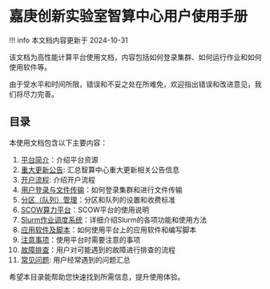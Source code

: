 # 嘉庚创新实验室智算中心用户使用手册

!!! info
    本文档内容更新于 2024-10-31

该文档为高性能计算平台使用文档，内容包括如何登录集群、如何运行作业和如何使用软件等。

由于受水平和时间所限，错误和不妥之处在所难免，欢迎指出错误和改进意见，我们将尽力完善。

## 目录

本使用文档包含以下主要内容：

1. [平台简介](introduction/index.md)：介绍平台资源
2. [重大更新公告](introduction/updates.md): 汇总智算中心重大更新相关公告信息
3. [开户流程](introduction/register.md): 介绍开户流程
4. [用户登录与文件传输](usage/login.md)：如何登录集群和进行文件传输
5. [分区（队列）管理](usage/partition.md)：分区和队列的设置和收费标准
6. [SCOW算力平台](usage/scow.md)：SCOW平台的使用说明
7. [Slurm作业调度系统](slurm/index.md)：详细介绍Slurm的各项功能和使用方法
8. [应用软件及脚本](./usage/app.md)：如何使用平台上的应用软件和编写脚本
9. [注意事项](./information/notes.md)：使用平台时需要注意的事项
10. [故障排查](./information/troubleshooting.md)：用户对可能遇到的故障进行排查的流程
11. [常见问题](./information/faq.md): 用户经常遇到的问题汇总

希望本目录能帮助您快速找到所需信息，提升使用体验。
